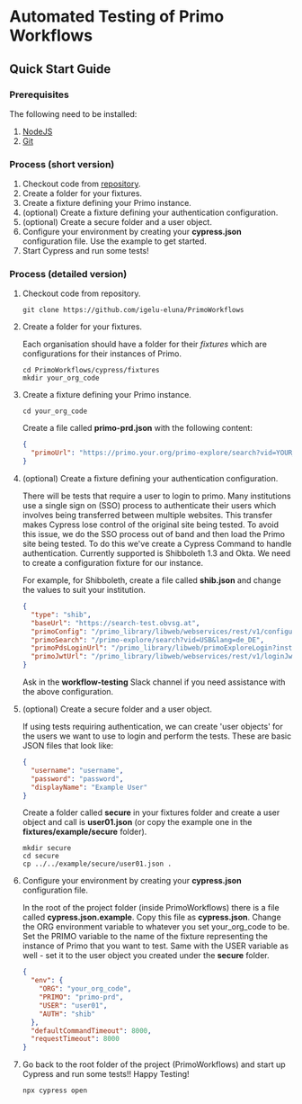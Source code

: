# Automated Testing of Primo Workflows

## Quick Start Guide

### Prerequisites
The following need to be installed:

1. [NodeJS](https://nodejs.org/)
2. [Git](https://git-scm.com/)

### Process (short version)

1. Checkout code from [repository](https://github.com/igelu-eluna/PrimoWorkflows).
2. Create a folder for your fixtures.
3. Create a fixture defining your Primo instance.
4. (optional) Create a fixture defining your authentication configuration.
5. (optional) Create a secure folder and a user object.
6. Configure your environment by creating your __cypress.json__ configuration file. Use the example to get started.
7. Start Cypress and run some tests!


### Process (detailed version)

1. Checkout code from repository.

   ```
   git clone https://github.com/igelu-eluna/PrimoWorkflows   
   ```

2. Create a folder for your fixtures.

   Each organisation should have a folder for their _fixtures_ which are configurations for their instances of Primo.

   ```
   cd PrimoWorkflows/cypress/fixtures
   mkdir your_org_code
   ```

3. Create a fixture defining your Primo instance.

   ```
   cd your_org_code
   ```

   Create a file called __primo-prd.json__ with the following content:
   ```json
   {
     "primoUrl": "https://primo.your.org/primo-explore/search?vid=YOUR_VID"
   }
   ```

4. (optional) Create a fixture defining your authentication configuration.

   There will be tests that require a user to login to primo. Many institutions use a single sign on (SSO) process to authenticate their users which involves being transferred between multiple websites. This transfer makes Cypress lose control of the original site being tested. To avoid this issue, we do the SSO process out of band and then load the Primo site being tested. To do this we've create a Cypress Command to handle authentication. Currently supported is Shibboleth 1.3 and Okta. We need to create a configuration fixture for our instance.

   For example, for Shibboleth, create a file called __shib.json__ and change the values to suit your institution. 

   ```json
   {
     "type": "shib",
     "baseUrl": "https://search-test.obvsg.at",
     "primoConfig": "/primo_library/libweb/webservices/rest/v1/configuration/USB",
     "primoSearch": "/primo-explore/search?vid=USB&lang=de_DE",
     "primoPdsLoginUrl": "/primo_library/libweb/primoExploreLogin?institution=USB&lang=de_DE&target-url=https%3A%2F%2Fsearch-test.obvsg.at%2Fprimo-explore%2Fsearch%3Fvid%3DUSB%26lang%3Dde_DE&authenticationProfile=SAML_PROFILE&auth=SAML&isSilent=false",
     "primoJwtUrl": "/primo_library/libweb/webservices/rest/v1/loginJwtCache/"
   }
   ```
   
   Ask in the __workflow-testing__ Slack channel if you need assistance with the above configuration.

5. (optional) Create a secure folder and a user object.

   If using tests requiring authentication, we can create 'user objects' for the users we want to use to login and perform the tests. These are basic JSON files that look like:

   ```json
   {
     "username": "username",
     "password": "password",
     "displayName": "Example User"
   }
   ```

   Create a folder called __secure__ in your fixtures folder and create a user object and call is __user01.json__ (or copy the example one in the __fixtures/example/secure__ folder).

   ```
   mkdir secure
   cd secure
   cp ../../example/secure/user01.json .
   ```


6. Configure your environment by creating your __cypress.json__ configuration file.

   In the root of the project folder (inside PrimoWorkflows) there is a file called __cypress.json.example__. Copy this file as __cypress.json__. Change the ORG environment variable to whatever you set your_org_code to be. Set the PRIMO variable to the name of the fixture representing the instance of Primo that you want to test. Same with the USER variable as well - set it to the user object you created under the __secure__ folder. 

   ```json
   {
     "env": {
       "ORG": "your_org_code",
       "PRIMO": "primo-prd",
       "USER": "user01",
       "AUTH": "shib"
     },
     "defaultCommandTimeout": 8000,
     "requestTimeout": 8000
   }
   ```

7. Go back to the root folder of the project (PrimoWorkflows) and start up Cypress and run some tests!! Happy Testing!

   ```
   npx cypress open
   ```
